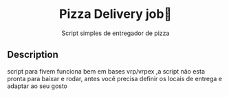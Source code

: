<h1 align="center">Pizza Delivery job🍕</h1>
<p align="center">Script simples de entregador de pizza</p>

## Description ##
script para fivem funciona bem em bases vrp/vrpex ,a script não esta pronta para baixar e rodar, antes você precisa definir os locais de entrega e adaptar ao seu gosto

